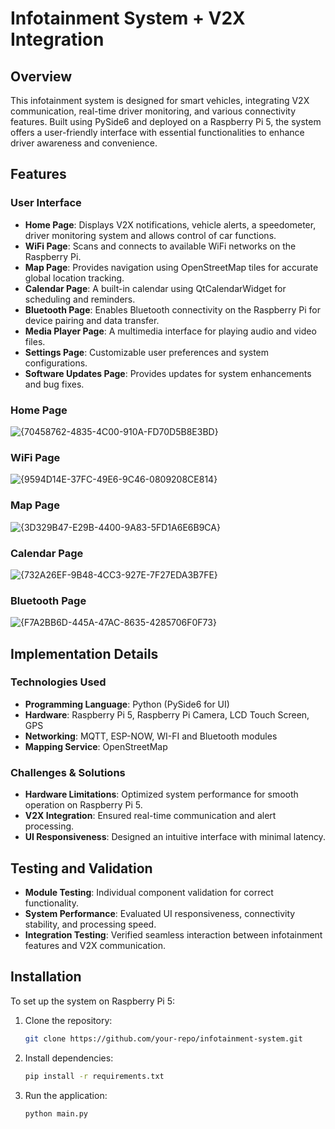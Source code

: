 # Infotainment System + V2X Integration

## Overview
This infotainment system is designed for smart vehicles, integrating V2X communication, real-time driver monitoring, and various connectivity features. Built using PySide6 and deployed on a Raspberry Pi 5, the system offers a user-friendly interface with essential functionalities to enhance driver awareness and convenience.

## Features
### User Interface
- **Home Page**: Displays V2X notifications, vehicle alerts, a speedometer, driver monitoring system and allows control of car functions.
- **WiFi Page**: Scans and connects to available WiFi networks on the Raspberry Pi.
- **Map Page**: Provides navigation using OpenStreetMap tiles for accurate global location tracking.
- **Calendar Page**: A built-in calendar using QtCalendarWidget for scheduling and reminders.
- **Bluetooth Page**: Enables Bluetooth connectivity on the Raspberry Pi for device pairing and data transfer.
- **Media Player Page**: A multimedia interface for playing audio and video files.
- **Settings Page**: Customizable user preferences and system configurations.
- **Software Updates Page**: Provides updates for system enhancements and bug fixes.
### Home Page
![{70458762-4835-4C00-910A-FD70D5B8E3BD}](https://github.com/user-attachments/assets/55769358-c12a-491f-823a-733b4a03edf8)

### WiFi Page
![{9594D14E-37FC-49E6-9C46-0809208CE814}](https://github.com/user-attachments/assets/99901ecb-18b8-4ab4-8ded-2550b2617e52)

### Map Page
![{3D329B47-E29B-4400-9A83-5FD1A6E6B9CA}](https://github.com/user-attachments/assets/4edf6b45-f673-4f9a-9fa1-dc6c88d36552)

### Calendar Page
![{732A26EF-9B48-4CC3-927E-7F27EDA3B7FE}](https://github.com/user-attachments/assets/1216b5bf-b06a-46b3-8fbe-b6e99dcfd988)

### Bluetooth Page
![{F7A2BB6D-445A-47AC-8635-4285706F0F73}](https://github.com/user-attachments/assets/34ffb4bc-5bf2-4211-b75a-6d11d74f9a07)

## Implementation Details
### Technologies Used
- **Programming Language**: Python (PySide6 for UI)
- **Hardware**: Raspberry Pi 5, Raspberry Pi Camera, LCD Touch Screen, GPS
- **Networking**: MQTT, ESP-NOW, WI-FI and Bluetooth modules
- **Mapping Service**: OpenStreetMap

### Challenges & Solutions
- **Hardware Limitations**: Optimized system performance for smooth operation on Raspberry Pi 5.
- **V2X Integration**: Ensured real-time communication and alert processing.
- **UI Responsiveness**: Designed an intuitive interface with minimal latency.

## Testing and Validation
- **Module Testing**: Individual component validation for correct functionality.
- **System Performance**: Evaluated UI responsiveness, connectivity stability, and processing speed.
- **Integration Testing**: Verified seamless interaction between infotainment features and V2X communication.

## Installation
To set up the system on Raspberry Pi 5:
1. Clone the repository:
   ```bash
   git clone https://github.com/your-repo/infotainment-system.git
   ```
2. Install dependencies:
   ```bash
   pip install -r requirements.txt
   ```
3. Run the application:
   ```bash
   python main.py
   ```
